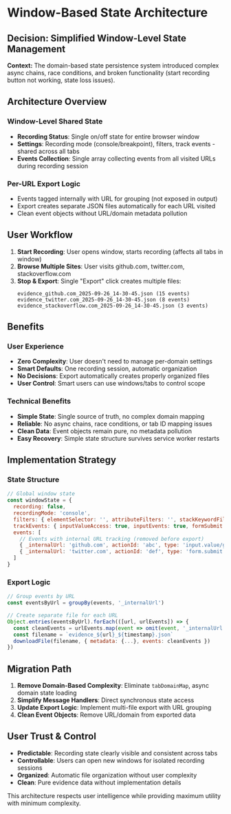 # Window-Based State Architecture

## Decision: Simplified Window-Level State Management

**Context:** The domain-based state persistence system introduced complex async chains, race conditions, and broken functionality (start recording button not working, state loss issues).

## Architecture Overview

### Window-Level Shared State
- **Recording Status**: Single on/off state for entire browser window
- **Settings**: Recording mode (console/breakpoint), filters, track events - shared across all tabs
- **Events Collection**: Single array collecting events from all visited URLs during recording session

### Per-URL Export Logic
- Events tagged internally with URL for grouping (not exposed in output)
- Export creates separate JSON files automatically for each URL visited
- Clean event objects without URL/domain metadata pollution

## User Workflow

1. **Start Recording**: User opens window, starts recording (affects all tabs in window)
2. **Browse Multiple Sites**: User visits github.com, twitter.com, stackoverflow.com
3. **Stop & Export**: Single "Export" click creates multiple files:
   ```
   evidence_github.com_2025-09-26_14-30-45.json (15 events)
   evidence_twitter.com_2025-09-26_14-30-45.json (8 events)
   evidence_stackoverflow.com_2025-09-26_14-30-45.json (3 events)
   ```

## Benefits

### User Experience
- **Zero Complexity**: User doesn't need to manage per-domain settings
- **Smart Defaults**: One recording session, automatic organization
- **No Decisions**: Export automatically creates properly organized files
- **User Control**: Smart users can use windows/tabs to control scope

### Technical Benefits
- **Simple State**: Single source of truth, no complex domain mapping
- **Reliable**: No async chains, race conditions, or tab ID mapping issues
- **Clean Data**: Event objects remain pure, no metadata pollution
- **Easy Recovery**: Simple state structure survives service worker restarts

## Implementation Strategy

### State Structure
```javascript
// Global window state
const windowState = {
  recording: false,
  recordingMode: 'console',
  filters: { elementSelector: '', attributeFilters: '', stackKeywordFilter: '' },
  trackEvents: { inputValueAccess: true, inputEvents: true, formSubmit: true, formDataCreation: true },
  events: [
    // Events with internal URL tracking (removed before export)
    { _internalUrl: 'github.com', actionId: 'abc', type: 'input.value/get', ... },
    { _internalUrl: 'twitter.com', actionId: 'def', type: 'form.submit', ... }
  ]
}
```

### Export Logic
```javascript
// Group events by URL
const eventsByUrl = groupBy(events, '_internalUrl')

// Create separate file for each URL
Object.entries(eventsByUrl).forEach(([url, urlEvents]) => {
  const cleanEvents = urlEvents.map(event => omit(event, '_internalUrl'))
  const filename = `evidence_${url}_${timestamp}.json`
  downloadFile(filename, { metadata: {...}, events: cleanEvents })
})
```

## Migration Path

1. **Remove Domain-Based Complexity**: Eliminate `tabDomainMap`, async domain state loading
2. **Simplify Message Handlers**: Direct synchronous state access
3. **Update Export Logic**: Implement multi-file export with URL grouping
4. **Clean Event Objects**: Remove URL/domain from exported data

## User Trust & Control

- **Predictable**: Recording state clearly visible and consistent across tabs
- **Controllable**: Users can open new windows for isolated recording sessions
- **Organized**: Automatic file organization without user complexity
- **Clean**: Pure evidence data without implementation details

This architecture respects user intelligence while providing maximum utility with minimum complexity.